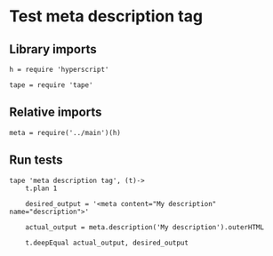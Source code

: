 # Test meta description tag

## Library imports

	h = require 'hyperscript'

	tape = require 'tape'


## Relative imports

	meta = require('../main')(h)


## Run tests

	tape 'meta description tag', (t)->
		t.plan 1

		desired_output = '<meta content="My description" name="description">'

		actual_output = meta.description('My description').outerHTML

		t.deepEqual actual_output, desired_output

